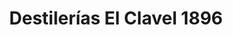 ---
title: "Destilerías El Clavel 1896"
url: /cazalla-de-la-sierra/destilerias-el-clavel-1896/
shop: alcohol
---